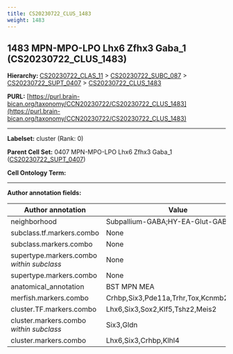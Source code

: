 ```yaml
---
title: CS20230722_CLUS_1483
weight: 1483
---
```

## 1483 MPN-MPO-LPO Lhx6 Zfhx3 Gaba_1 (CS20230722_CLUS_1483)
<b>Hierarchy: </b>
[CS20230722_CLAS_11](../CS20230722_CLAS_11) >
[CS20230722_SUBC_087](../CS20230722_SUBC_087) >
[CS20230722_SUPT_0407](../CS20230722_SUPT_0407) >
[CS20230722_CLUS_1483](../CS20230722_CLUS_1483)

**PURL:** [https://purl.brain-bican.org/taxonomy/CCN20230722/CS20230722_CLUS_1483](https://purl.brain-bican.org/taxonomy/CCN20230722/CS20230722_CLUS_1483)

---


**Labelset:** cluster (Rank: 0)

**Parent Cell Set:** 0407 MPN-MPO-LPO Lhx6 Zfhx3 Gaba_1 ([CS20230722_SUPT_0407](../CS20230722_SUPT_0407))



**Cell Ontology Term:** 

[MARKER GENES.]: #


---

[TRANSFERRED ANNOTATIONS.]: #


[AUTHOR ANNOTATION FIELDS.]: #


**Author annotation fields:**

| Author annotation | Value |
|-------------------|-------|
|neighborhood|Subpallium-GABA;HY-EA-Glut-GABA|
|subclass.tf.markers.combo|None|
|subclass.markers.combo|None|
|supertype.markers.combo _within subclass_|None|
|supertype.markers.combo|None|
|anatomical_annotation|BST MPN MEA|
|merfish.markers.combo|Crhbp,Six3,Pde11a,Trhr,Tox,Kcnmb2,Ndst4|
|cluster.TF.markers.combo|Lhx6,Six3,Sox2,Klf5,Tshz2,Meis2|
|cluster.markers.combo _within subclass_|Six3,Gldn|
|cluster.markers.combo|Lhx6,Six3,Crhbp,Klhl4|
